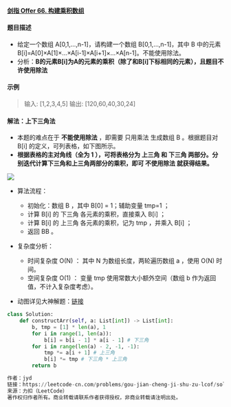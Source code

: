 #### [剑指 Offer 66. 构建乘积数组](https://leetcode-cn.com/problems/gou-jian-cheng-ji-shu-zu-lcof/)

#### 题目描述

- 给定一个数组 A[0,1,…,n-1]，请构建一个数组 B[0,1,…,n-1]，其中 B 中的元素 B[i]=A[0]×A[1]×…×A[i-1]×A[i+1]×…×A[n-1]。不能使用除法。
- 分析：**B的元素B[i]为A的元素的乘积（除了和B[i]下标相同的元素），且题目不许使用除法**

#### 示例

> 输入: [1,2,3,4,5]
> 输出: [120,60,40,30,24]

#### 解法：上下三角法

- 本题的难点在于 **不能使用除法** ，即需要 只用乘法 生成数组 B 。根据题目对 B[i] 的定义，可列表格，如下图所示。
- **根据表格的主对角线（全为 1 ），可将表格分为 上三角 和 下三角 两部分。分别迭代计算下三角和上三角两部分的乘积，即可 不使用除法 就获得结果。**

![](https://blog-1258986886.cos.ap-beijing.myqcloud.com/500%E9%97%AE/sf-5.jpg)

- 算法流程：
  - 初始化：数组 B ，其中 B[0] = 1；辅助变量 tmp=1 ；
  - 计算 B[i] 的 下三角 各元素的乘积，直接乘入 B[i] ；
  - 计算 B[i] 的 上三角 各元素的乘积，记为 tmp ，并乘入 B[i] ；
  - 返回 BB 。
- 复杂度分析：
  - 时间复杂度 O(N) ： 其中 N 为数组长度，两轮遍历数组 a ，使用 O(N) 时间。
  - 空间复杂度 O(1) ： 变量 tmp 使用常数大小额外空间（数组 b 作为返回值，不计入复杂度考虑）。

- 动图详见大神解题：[链接](https://leetcode-cn.com/problems/gou-jian-cheng-ji-shu-zu-lcof/solution/mian-shi-ti-66-gou-jian-cheng-ji-shu-zu-biao-ge-fe/)

```python
class Solution:
    def constructArr(self, a: List[int]) -> List[int]:
        b, tmp = [1] * len(a), 1
        for i in range(1, len(a)):
            b[i] = b[i - 1] * a[i - 1] # 下三角
        for i in range(len(a) - 2, -1, -1): 
            tmp *= a[i + 1] # 上三角
            b[i] *= tmp # 下三角 * 上三角
        return b

作者：jyd
链接：https://leetcode-cn.com/problems/gou-jian-cheng-ji-shu-zu-lcof/solution/mian-shi-ti-66-gou-jian-cheng-ji-shu-zu-biao-ge-fe/
来源：力扣（LeetCode）
著作权归作者所有。商业转载请联系作者获得授权，非商业转载请注明出处。
```

